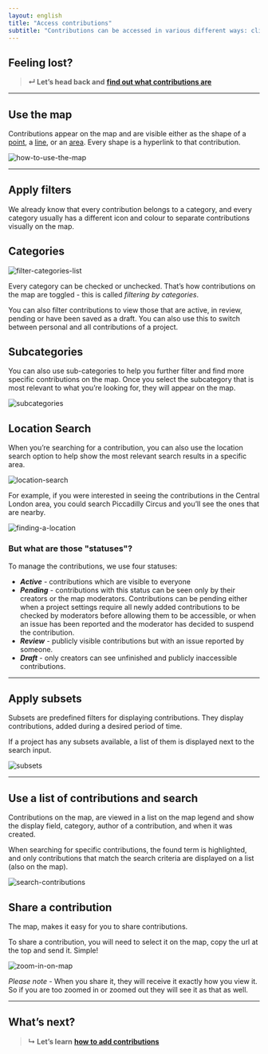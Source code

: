 ```yaml
---
layout: english
title: "Access contributions"
subtitle: "Contributions can be accessed in various different ways: clicking them on the map, choosing one from the list on the legend, searching for specific contributions."
---
```


## Feeling lost?

> **&#8629; Let’s head back and** [**find out what contributions are**](overview-of-contributions.md)

---

## Use the map

Contributions appear on the map and are visible either as the shape of a [point](overview-of-contributions.html#points), a [line](overview-of-contributions.html#lines), or an [area](overview-of-contributions.html#areas). Every shape is a hyperlink to that contribution.

![how-to-use-the-map](/images/how-to-use-the-map.png)

---

## Apply filters

We already know that every contribution belongs to a category, and every category usually has a different icon and colour to separate contributions visually on the map.

## Categories

![filter-categories-list](/images/filter-categories-list.png)

Every category can be checked or unchecked. That’s how contributions on the map are toggled - this is called *filtering by categories*.

You can also filter contributions to view those that are active, in review, pending or have been saved as a draft. You can also use this to switch between personal and all contributions of a project.

## Subcategories

You can also use sub-categories to help you further filter and find more specific contributions on the map. Once you select the subcategory that is most relevant to what you’re looking for, they will appear on the map.

![subcategories](/images/subcategories.png)

## Location Search

When you’re searching for a contribution, you can also use the location search option to help show the most relevant search results in a specific area. 

![location-search](/images/location-search.png)

For example, if you were interested in seeing the contributions in the Central London area, you could search Piccadilly Circus and you’ll see the ones that are nearby.

![finding-a-location](/images/finding-a-location.png)

### But what are those "statuses"?

To manage the contributions, we use four statuses:

* ***Active*** - contributions which are visible to everyone 
* ***Pending*** - contributions with this status can be seen only by their creators or the map moderators. Contributions can be pending either when a project settings require all newly added contributions to be checked by moderators before allowing them to be accessible, or when an issue has been reported and the moderator has decided to suspend the contribution.
* ***Review*** - publicly visible contributions but with an issue reported by someone.
* ***Draft*** - only creators can see unfinished and publicly inaccessible contributions.

---

## Apply subsets

Subsets are predefined filters for displaying contributions. They display contributions, added during a desired period of time.

If a project has any subsets available, a list of them is displayed next to the search input.

![subsets](/images/subsets.png)

---

## Use a list of contributions and search

Contributions on the map, are viewed in a list on the map legend and show the display field, category, author of a contribution, and when it was created.

When searching for specific contributions, the found term is highlighted, and only contributions that match the search criteria are displayed on a list (also on the map).

![search-contributions](/images/search-contributions.png)

## Share a contribution

The map, makes it easy for you to share contributions.

To share a contribution, you will need to select it on the map, copy the url at the top and send it. Simple!

![zoom-in-on-map](/images/zoom-in-on-map.png)

*Please note* - When you share it, they will receive it exactly how you view it. So if you are too zoomed in or zoomed out they will see it as that as well.

---

## What’s next?

> **&#8627; Let’s learn** [**how to add contributions**](add-new-contribution.html)
